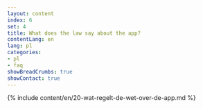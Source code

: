 ```yaml
---
layout: content
index: 6
set: 4
title: What does the law say about the app?
contentLang: en
lang: pl
categories:
- pl
- faq
showBreadCrumbs: true
showContact: true
---
```

{% include content/en/20-wat-regelt-de-wet-over-de-app.md %}
